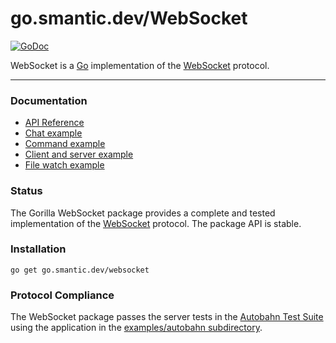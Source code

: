 # go.smantic.dev/WebSocket

[![GoDoc](https://godoc.org/go.smantic.dev/websocket?status.svg)](https://godoc.org/go.smantic.dev/websocket)

WebSocket is a [Go](http://golang.org/) implementation of the
[WebSocket](http://www.rfc-editor.org/rfc/rfc6455.txt) protocol.

---

### Documentation

* [API Reference](https://pkg.go.dev/go.smantic.dev/websocket?tab=doc)
* [Chat example](https://github.com/smantic/websocket/tree/master/examples/chat)
* [Command example](https://github.com/smantic/websocket/tree/master/examples/command)
* [Client and server example](https://github.com/smantic/websocket/tree/master/examples/echo)
* [File watch example](https://github.com/smantic/websocket/tree/master/examples/filewatch)

### Status

The Gorilla WebSocket package provides a complete and tested implementation of
the [WebSocket](http://www.rfc-editor.org/rfc/rfc6455.txt) protocol. The
package API is stable.

### Installation

    go get go.smantic.dev/websocket

### Protocol Compliance

The WebSocket package passes the server tests in the [Autobahn Test
Suite](https://github.com/crossbario/autobahn-testsuite) using the application in the [examples/autobahn
subdirectory](https://github.com/smantic/websocket/tree/master/examples/autobahn).


